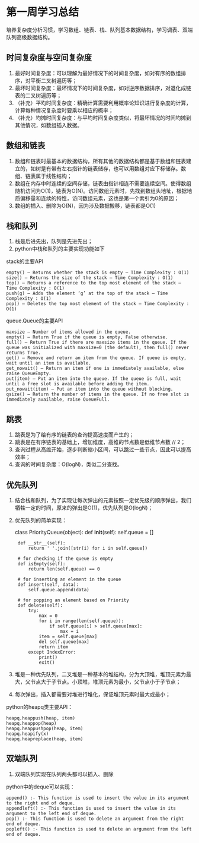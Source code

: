 # 第一周学习总结

培养复杂度分析习惯，学习数组、链表、栈、队列基本数据结构，学习调表、双端队列高级数据结构。

## 时间复杂度与空间复杂度

1. 最好时间复杂度：可以理解为最好情况下的时间复杂度，如对有序的数组排序，对平衡二叉树遍历等；
2. 最坏时间复杂度：最坏情况下的时间复杂度，如对逆序数据排序，对退化成链表的二叉树遍历等；
3. （补充）平均时间复杂度：精确计算需要利用概率论知识进行复杂度的计算，计算每种情况复杂度时要乘以相应的概率；
4. （补充）均摊时间复杂度：与平均时间复杂度类似，将最坏情况的时间均摊到其他情况，如数组插入数据。

## 数组和链表

1. 数组和链表时最基本的数据结构，所有其他的数据结构都是基于数组和链表建立的，如树是有带有左右指针的链表储存，也可以用数组对应下标储存。数组、链表属于线性结构；
2. 数组在内存中时连续的空间存储，链表由指针相连不需要连续空间。使得数组随机访问为O(1)，链表为O(N)。访问数组元素时，先找到数组头地址，根据地质偏移量和连续的特性，访问数组元素，这也是第一个索引为0的原因；
3. 数组的插入、删除为O(N)，因为涉及数据搬移，链表都是O(1)

## 栈和队列

1. 栈是后进先出，队列是先进先出；
2. python中栈和队列的主要实现功能如下
	
stack的主要API

	empty() – Returns whether the stack is empty – Time Complexity : O(1)
	size() – Returns the size of the stack – Time Complexity : O(1)
	top() – Returns a reference to the top most element of the stack – Time Complexity : O(1)
	push(g) – Adds the element ‘g’ at the top of the stack – Time Complexity : O(1)
	pop() – Deletes the top most element of the stack – Time Complexity : O(1)

queue.Queue的主要API

	maxsize – Number of items allowed in the queue.
	empty() – Return True if the queue is empty, False otherwise.
	full() – Return True if there are maxsize items in the queue. If the queue was initialized with maxsize=0 (the default), then full() never returns True.
	get() – Remove and return an item from the queue. If queue is empty, wait until an item is available.
	get_nowait() – Return an item if one is immediately available, else raise QueueEmpty.
	put(item) – Put an item into the queue. If the queue is full, wait until a free slot is available before adding the item.
	put_nowait(item) – Put an item into the queue without blocking.
	qsize() – Return the number of items in the queue. If no free slot is immediately available, raise QueueFull.

## 跳表

1. 跳表是为了给有序的链表的查询提高速度而产生的；
2. 跳表是在有序链表的基础上，增加维度，高维的节点数是低维节点数 // 2；
3. 查询过程从高维开始，逐步判断缩小区间，可以跳过一些节点，因此可以提高效率；
4. 查询的时间复杂度：O(logN)，类似二分查找。

## 优先队列

1. 结合栈和队列，为了实现让每次弹出的元素按照一定优先级的顺序弹出，我们牺牲一定的时间，原来的弹出是O(1)，优先队列是O(logN)；

2. 优先队列的简单实现：

	class PriorityQueue(object): 
	    def __init__(self): 
	        self.queue = [] 
	  
	    def __str__(self): 
	        return ' '.join([str(i) for i in self.queue]) 
	  
	    # for checking if the queue is empty 
	    def isEmpty(self): 
	        return len(self.queue) == 0
	  
	    # for inserting an element in the queue 
	    def insert(self, data): 
	        self.queue.append(data) 
	  
	    # for popping an element based on Priority 
	    def delete(self): 
	        try: 
	            max = 0
	            for i in range(len(self.queue)): 
	                if self.queue[i] > self.queue[max]: 
	                    max = i 
	            item = self.queue[max] 
	            del self.queue[max] 
	            return item 
	        except IndexError: 
	            print() 
	            exit() 


2. 堆是一种优先队列，二叉堆是一种基本的堆结构，分为大顶堆，堆顶元素为最大，父节点大于子节点。小顶堆，堆顶元素为最小，父节点小于子节点；
3. 每次弹出，插入都需要对堆进行堆化，保证堆顶元素时最大或最小；

python的heapq类主要API：

	heapq.heappush(heap, item)
	heapq.heappop(heap)
	heapq.heappushpop(heap, item)
	heapq.heapify(x)
	heapq.heapreplace(heap, item)

## 双端队列

1. 双端队列实现在队列两头都可以插入、删除

python中的deque可以实现：

	append() :- This function is used to insert the value in its argument to the right end of deque.	
	appendleft() :- This function is used to insert the value in its argument to the left end of deque.	
	pop() :- This function is used to delete an argument from the right end of deque.	
	popleft() :- This function is used to delete an argument from the left end of deque.









	
